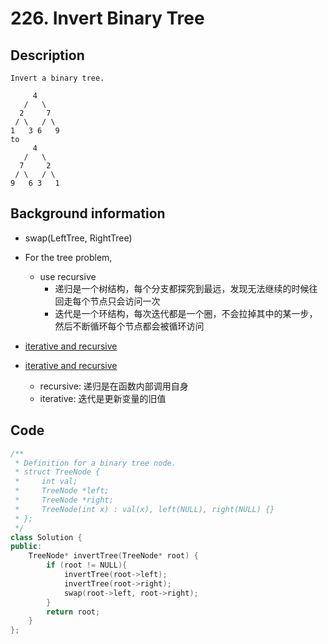 #  226. Invert Binary Tree

## Description
```
Invert a binary tree.

     4
   /   \
  2     7
 / \   / \
1   3 6   9
to
     4
   /   \
  7     2
 / \   / \
9   6 3   1
```

## Background information
* swap(LeftTree, RightTree)
* For the tree problem,
   * use recursive
      * 递归是一个树结构，每个分支都探究到最远，发现无法继续的时候往回走每个节点只会访问一次
      * 迭代是一个环结构，每次迭代都是一个圈，不会拉掉其中的某一步，然后不断循环每个节点都会被循环访问
* [iterative and recursive](http://www.advanced-ict.info/programming/recursion.html)

* [iterative and recursive](http://www.cs.cornell.edu/info/courses/spring-98/cs211/lecturenotes/07-recursion.pdf)
  * recursive: 递归是在函数内部调用自身
  * iterative: 迭代是更新变量的旧值
## Code

```c++
/**
 * Definition for a binary tree node.
 * struct TreeNode {
 *     int val;
 *     TreeNode *left;
 *     TreeNode *right;
 *     TreeNode(int x) : val(x), left(NULL), right(NULL) {}
 * };
 */
class Solution {
public:
    TreeNode* invertTree(TreeNode* root) {
        if (root != NULL){
            invertTree(root->left);
            invertTree(root->right);
            swap(root->left, root->right);
        }
        return root;
    }
};

```
